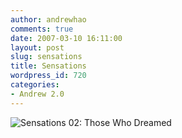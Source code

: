 ```yaml
---
author: andrewhao
comments: true
date: 2007-03-10 16:11:00
layout: post
slug: sensations
title: Sensations
wordpress_id: 720
categories:
- Andrew 2.0
---
```


![Sensations 02: Those Who Dreamed](http://www.g9labs.com/img/blogart/02-those-who-dreamed.jpg)

